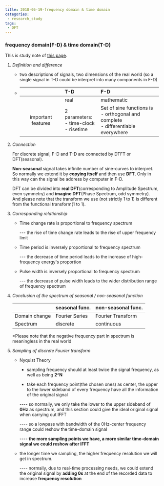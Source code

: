 ```yaml
---
title: 2018-05-19-frequency domain & time domain
categories:
 - research_study
tags:
 - DFT
---
```


### frequency domain(F-D) & time domain(T-D)

This is study note of [this page](http://www.doc88.com/p-1476519575199.html).

1. *Definition and difference*

   - two descriptions of signals, two dimensions of the real world (so a single signal in T-D could be interpret into many components in F-D)

   - |                    | T-D                                          | F-D                                                          |
     | :----------------: | :------------------------------------------- | :----------------------------------------------------------- |
     |                    | real                                         | mathematic                                                   |
     | important features | 2 parameters:<br>- time-clock<br>-  risetime | Set of sine functions is<br> - orthogonal and complete<br>- differentiable everywhere |

2. *Connection*

   For discrete signal, F-D and T-D are connected by DTFT or DFT(seasonal).

   **Non-seasonal** signal takes infinite number of sine-curves to interpret. So normally we extend it by **copying itself** and then use **DFT**. Only in this way can the signal be address by computer in F-D.

   DFT can be divided into **real DFT**(corresponding to Amplitude Spectrum, even symmetry) and **imagine DFT**(Phase Spectrum, odd symmetry). And please note that the transform we use (not strictly 1 to 1) is different from the functional transform(1 to 1). 

3. *Corresponding relationship*

   - Time change rate is proportional to frequency spectrum

     --- the rise of time change rate leads to the rise of upper frequency limit

   - Time period is inversely proportional to frequency spectrum

     --- the decrease of time period leads to the increase of high-frequency energy's proportion

   - Pulse width is inversely proportional to frequency spectrum

     --- the decrease of pulse width leads to the wider distribution range of frequency spectrum

4. *Conclusion of the spectrum of seasonal / non-seasonal function*

   |               | seasonal func. | non-seasonal func. |
   | ------------- | -------------- | ------------------ |
   | Domain change | Fourier Series | Fourier Transform  |
   | Spectrum      | discrete       | continuous         |

   *Please note that the negative frequency part in spectrum is meaningless in the real world

5. *Sampling of discrete Fourier transform*

   - Nyquist Theory 

     - sampling frequency should at least twice the signal frequency, as well as being **2^N** 

     -  take each frequency point(the chosen ones) as center, the upper to the lower sideband of every frequency have all the information of the original signal

       ---- so normally, we only take the lower to the upper sideband of **0Hz** as spectrum, and this section could give the ideal original signal when carrying out IFFT

       ---- so a lowpass with bandwidth of the 0Hz-center frequency range could reshow the time-domain signal

       ---- **the more sampling points we have, a more similar time-domain signal we could reshow after IFFT**

    - the longer time we sampling, the higher frequency resolution we will get in spectrum.

       ---- normally, due to real-time processing needs, we could extend the original signal by **adding 0s** at the end of the recorded data to increase **frequency resolution**
